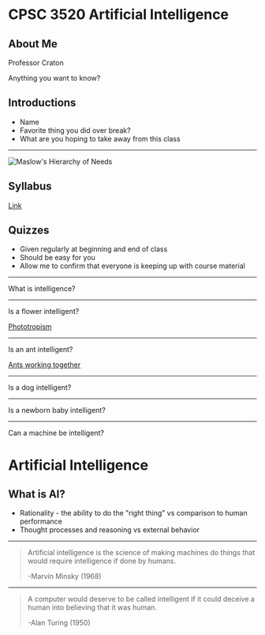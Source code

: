CPSC 3520 Artificial Intelligence
=================================

About Me
--------

Professor Craton

Anything you want to know?

Introductions
-------------

- Name
- Favorite thing you did over break?
- What are you hoping to take away from this class

---

![Maslow's Hierarchy of Needs](https://upload.wikimedia.org/wikipedia/commons/thumb/3/33/MaslowsHierarchyOfNeeds.svg/640px-MaslowsHierarchyOfNeeds.svg.png)

Syllabus
--------

[Link](../syllabus.html)

Quizzes
-------

- Given regularly at beginning and end of class
- Should be easy for you
- Allow me to confirm that everyone is keeping up with course material

---

What is intelligence?

---

Is a flower intelligent?

[Phototropism](https://www.youtube.com/watch?v=DhITXtENPrU)

---

Is an ant intelligent?

[Ants working together](https://www.youtube.com/watch?v=IQW_K8rq1N4)

---

Is a dog intelligent?

---

Is a newborn baby intelligent?

---

Can a machine be intelligent?

Artificial Intelligence
=======================

What is AI?
-----------

- Rationality - the ability to do the "right thing" vs comparison to human performance
- Thought processes and reasoning vs external behavior

---

> Artificial intelligence is the science of making machines do things that would require intelligence if done by humans. 
>
> -Marvin Minsky (1968)

---

> A computer would deserve to be called intelligent if it could deceive a human into believing that it was human. 
>
> -Alan Turing (1950)
